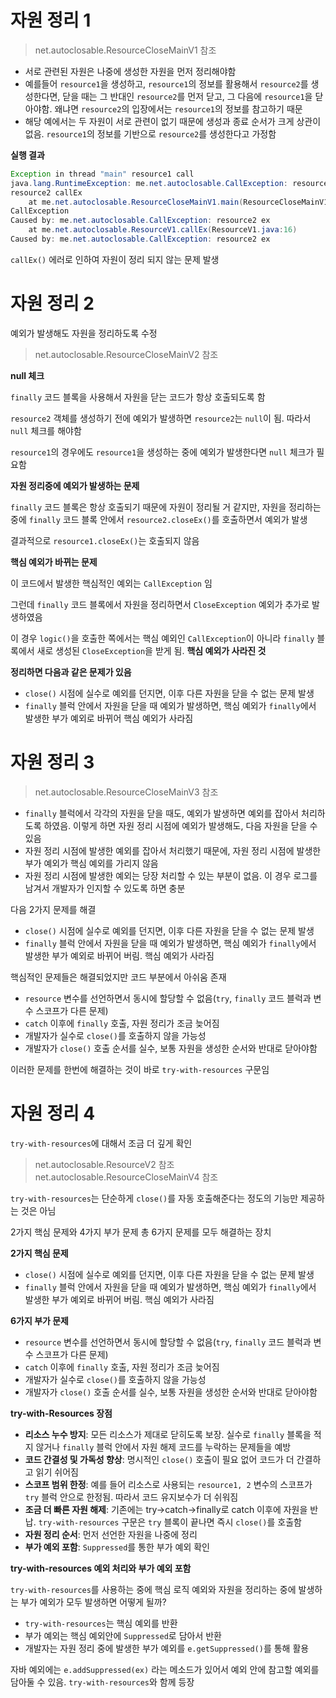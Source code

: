 # 자원 정리 1

> net.autoclosable.ResourceCloseMainV1 참조

- 서로 관련된 자원은 나중에 생성한 자원을 먼저 정리해야함
- 예를들어 `resource1`을 생성하고, `resource1`의 정보를 활용해서 `resource2`를 생성한다면, 닫을 때는 그 반대인 `resource2`를 먼저 닫고, 그 다음에 `resource1`을 닫아야함. 왜냐면 `resource2`의 입장에서는 `resource1`의 정보를 참고하기 때문
- 해당 예에서는 두 자원이 서로 관련이 없기 때문에 생성과 종료 순서가 크게 상관이 없음. `resource1`의 정보를 기반으로 `resource2`를 생성한다고 가정함

**실행 결과**

```java
Exception in thread "main" resource1 call
java.lang.RuntimeException: me.net.autoclosable.CallException: resource2 ex
resource2 callEx
	at me.net.autoclosable.ResourceCloseMainV1.main(ResourceCloseMainV1.java:9)
CallException
Caused by: me.net.autoclosable.CallException: resource2 ex
	at me.net.autoclosable.ResourceV1.callEx(ResourceV1.java:16)
Caused by: me.net.autoclosable.CallException: resource2 ex
```

`callEx()` 에러로 인하여 자원이 정리 되지 않는 문제 발생 

# 자원 정리 2

예외가 발생해도 자원을 정리하도록 수정

> net.autoclosable.ResourceCloseMainV2 참조
 
**null 체크**

`finally` 코드 블록을 사용해서 자원을 닫는 코드가 항상 호출되도록 함

`resource2` 객체를 생성하기 전에 예외가 발생하면 `resource2`는 `null`이 됨. 따라서 `null` 체크를 해야함

`resource1`의 경우에도 `resource1`을 생성하는 중에 예외가 발생한다면 `null` 체크가 필요함

**자원 정리중에 예외가 발생하는 문제**

`finally` 코드 블록은 항상 호출되기 때문에 자원이 정리될 거 같지만, 자원을 정리하는 중에 `finally` 코드 블록 안에서 `resource2.closeEx()`를 호출하면서 예외가 발생

결과적으로 `resource1.closeEx()`는 호출되지 않음

**핵심 예외가 바뀌는 문제**

이 코드에서 발생한 핵심적인 예외는 `CallException` 임

그런데 `finally` 코드 블록에서 자원을 정리하면서 `CloseException` 예외가 추가로 발생하였음

이 경우 `logic()`을 호출한 쪽에서는 핵심 예외인 `CallException`이 아니라 `finally` 블록에서 새로 생성된 `CloseException`을 받게 됨. **핵심 예외가 사라진 것**

**정리하면 다음과 같은 문제가 있음**

- `close()` 시점에 실수로 예외를 던지면, 이후 다른 자원을 닫을 수 없는 문제 발생
- `finally` 블럭 안에서 자원을 닫을 때 예외가 발생하면, 핵심 예외가 `finally`에서 발생한 부가 예외로 바뀌어 핵심 예외가 사라짐

# 자원 정리 3

> net.autoclosable.ResourceCloseMainV3 참조

- `finally` 블럭에서 각각의 자원을 닫을 때도, 예외가 발생하면 예외를 잡아서 처리하도록 하였음. 이렇게 하면 자원 정리 시점에 예외가 발생해도, 다음 자원을 닫을 수 있음
- 자원 정리 시점에 발생한 예외를 잡아서 처리했기 때문에, 자원 정리 시점에 발생한 부가 예외가 핵심 예외를 가리지 않음
- 자원 정리 시점에 발생한 예외는 당장 처리할 수 있는 부분이 없음. 이 경우 로그를 남겨서 개발자가 인지할 수 있도록 하면 충분

다음 2가지 문제를 해결

- `close()` 시점에 실수로 예외를 던지면, 이후 다른 자원을 닫을 수 없는 문제 발생
- `finally` 블럭 안에서 자원을 닫을 때 예외가 발생하면, 핵심 예외가 `finally`에서 발생한 부가 예외로 바뀌어 버림. 핵심 예외가 사라짐

핵심적인 문제들은 해결되었지만 코드 부분에서 아쉬움 존재

- `resource` 변수를 선언하면서 동시에 할당할 수 없음(`try`, `finally` 코드 블럭과 변수 스코프가 다른 문제)
- `catch` 이후에 `finally` 호출, 자원 정리가 조금 늦어짐
- 개발자가 실수로 `close()`를 호출하지 않을 가능성
- 개발자가 `close()` 호출 순서를 실수, 보통 자원을 생성한 순서와 반대로 닫아야함

이러한 문제를 한번에 해결하는 것이 바로 `try-with-resources` 구문임

# 자원 정리 4

`try-with-resources`에 대해서 조금 더 깊게 확인

> net.autoclosable.ResourceV2 참조
> net.autoclosable.ResourceCloseMainV4 참조

`try-with-resources`는 단순하게 `close()`를 자동 호출해준다는 정도의 기능만 제공하는 것은 아님

2가지 핵심 문제와 4가지 부가 문제 총 6가지 문제를 모두 해결하는 장치

**2가지 핵심 문제**

- `close()` 시점에 실수로 예외를 던지면, 이후 다른 자원을 닫을 수 없는 문제 발생
- `finally` 블럭 안에서 자원을 닫을 때 예외가 발생하면, 핵심 예외가 `finally`에서 발생한 부가 예외로 바뀌어 버림. 핵심 예외가 사라짐

**6가지 부가 문제**

- `resource` 변수를 선언하면서 동시에 할당할 수 없음(`try`, `finally` 코드 블럭과 변수 스코프가 다른 문제)
- `catch` 이후에 `finally` 호출, 자원 정리가 조금 늦어짐
- 개발자가 실수로 `close()`를 호출하지 않을 가능성
- 개발자가 `close()` 호출 순서를 실수, 보통 자원을 생성한 순서와 반대로 닫아야함

**try-with-Resources 장점**

- **리소스 누수 방지**: 모든 리소스가 제대로 닫히도록 보장. 실수로 `finally` 블록을 적지 않거나 `finally` 블럭 안에서 자원 해제 코드를 누락하는 문제들을 예방
- **코드 간결성 및 가독성 향상**: 명시적인 `close()` 호출이 필요 없어 코드가 더 간결하고 읽기 쉬어짐
- **스코프 범위 한정**: 예를 들어 리소스로 사용되는 `resource1, 2` 변수의 스코프가 `try` 블럭 안으로 한정됨. 따라서 코드 유지보수가 더 쉬워짐
- **조금 더 빠른 자원 해제**: 기존에는 try->catch->finally로 catch 이후에 자원을 반납. `try-with-resources` 구문은 `try` 블록이 끝나면 즉시 `close()`를 호출함
- **자원 정리 순서**: 먼저 선언한 자원을 나중에 정리
- **부가 예외 포함**: `Suppressed`를 통한 부가 예외 확인

**try-with-resources 예외 처리와 부가 예외 포함**

`try-with-resources`를 사용하는 중에 핵심 로직 예외와 자원을 정리하는 중에 발생하는 부가 예외가 모두 발생하면 어떻게 될까?

- `try-with-resources`는 핵심 예외를 반환
- 부가 예외는 핵심 예외안에 `Suppressed`로 담아서 반환
- 개발자는 자원 정리 중에 발생한 부가 예외를 `e.getSuppressed()`를 통해 활용

자바 예외에는 `e.addSuppressed(ex)` 라는 메소드가 있어서 예외 안에 참고할 예외를 담아둘 수 있음. `try-with-resources`와 함께 등장

